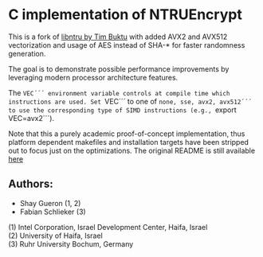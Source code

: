 # C implementation of NTRUEncrypt

This is a fork of [libntru by Tim Buktu](https://github.com/tbuktu/libntru) with added AVX2 and AVX512 vectorization and usage of AES instead of SHA-* for faster randomness generation.

The goal is to demonstrate possible performance improvements by leveraging modern processor architecture features. 

The ```VEC´´´ environment variable controls at compile time which instructions are used. Set ```VEC´´´ to one of ```none, sse, avx2, avx512´´´ to use the corresponding type of SIMD instructions (e.g., ```export VEC=avx2´´´).

Note that this a purely academic proof-of-concept implementation, thus platform dependent makefiles and installation targets have been stripped out to focus just on the optimizations. The original README is still available [here](README_.md)

Authors:
--------

* Shay Gueron (1, 2)
* Fabian Schlieker (3)

(1) Intel Corporation, Israel Development Center, Haifa, Israel  
(2) University of Haifa, Israel  
(3) Ruhr University Bochum, Germany